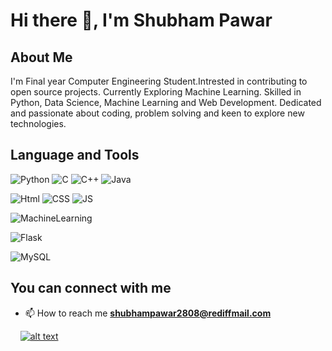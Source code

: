 # Hi there 👋, I'm Shubham Pawar 

## About Me

I'm Final year Computer Engineering Student.Intrested in contributing to open source projects. Currently Exploring Machine Learning.
Skilled in Python, Data Science, Machine Learning and Web Development. Dedicated and passionate about coding, problem solving and keen to explore new technologies.
## Language and Tools

![Python](https://img.shields.io/badge/-Python-gray?style=for-the-badge&logo=python)
![C](https://img.shields.io/badge/--purple?style=for-the-badge&logo=C)
![C++](https://img.shields.io/badge/c++%20-%2300599C.svg?&style=for-the-badge&logo=c%2B%2B&ogoColor=white&color=lightblue)
![Java](https://img.shields.io/badge/Java%20-%2300599C.svg?&style=for-the-badge&logo=java&ogoColor=white&color=lightgray)

![Html](https://img.shields.io/badge/html%20-%23E34F26.svg?&style=for-the-badge&logo=html5&logoColor=white&color=blue)
![CSS](https://img.shields.io/badge/CSS%20-%23E34F26.svg?&style=for-the-badge&logo=css3&logoColor=white&color=red)
![JS](https://img.shields.io/badge/JavaScript%20-%23E34F26.svg?&style=for-the-badge&logo=javascript&logoColor=green&color=blue)

![MachineLearning](https://img.shields.io/badge/-Machine%20Learning-darkgreen?style=for-the-badge)

![Flask](https://img.shields.io/badge/-Flask-brown?style=for-the-badge&logo=flask)

![MySQL](https://img.shields.io/badge/MySQL%20-%23E34F26.svg?&style=for-the-badge&logo=mysql&logoColor=white&color=blue)

## You can connect with me

- 📫 How to reach me **shubhampawar2808@rediffmail.com**

<!-- display the social media buttons in your README -->
&nbsp;&nbsp;&nbsp;&nbsp;[![alt text][1.1]][1]

<!-- icons with padding -->

[1.1]: https://img.icons8.com/android/2x/linkedin.png (linkedin icon with padding)

[1]: https://www.linkedin.com/in/shubham-pawar-37b894194
<!--
**shubham5351/shubham5351** is a ✨ _special_ ✨ repository because its `README.md` (this file) appears on your GitHub profile.

Here are some ideas to get you started:

- 🔭 I’m currently working on ...
- 🌱 I’m currently learning ...
- 👯 I’m looking to collaborate on ...
- 🤔 I’m looking for help with ...
- 💬 Ask me about ...
- 📫 How to reach me: ...
- 😄 Pronouns: ...
- ⚡ Fun fact: ...
-->
